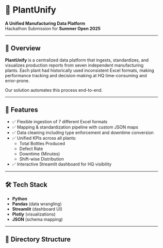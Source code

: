 # 🌱 PlantUnify

**A Unified Manufacturing Data Platform**  
Hackathon Submission for **Summer Open 2025**

---

## 🚀 Overview

**PlantUnify** is a centralized data platform that ingests, standardizes, and visualizes production reports from seven independent manufacturing plants. Each plant had historically used inconsistent Excel formats, making performance tracking and decision-making at HQ time-consuming and error-prone.

Our solution automates this process end-to-end.

---

## 🎯 Features

- ✅ Flexible ingestion of 7 different Excel formats
- ✅ Mapping & standardization pipeline with custom JSON maps
- ✅ Data cleaning including type enforcement and downtime conversion
- ✅ Unified KPIs across all plants:
  - Total Bottles Produced
  - Defect Rate
  - Downtime (Minutes)
  - Shift-wise Distribution
- ✅ Interactive Streamlit dashboard for HQ visibility

---

## 🛠️ Tech Stack

- **Python**
- **Pandas** (data wrangling)
- **Streamlit** (dashboard UI)
- **Plotly** (visualizations)
- **JSON** (schema mapping)

---

## 📁 Directory Structure

